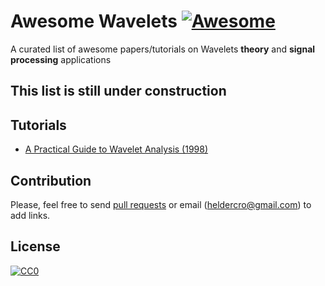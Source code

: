 # Awesome Wavelets [![Awesome](https://cdn.rawgit.com/sindresorhus/awesome/d7305f38d29fed78fa85652e3a63e154dd8e8829/media/badge.svg)](https://github.com/helderc/awesome-wavelets)

A curated list of awesome papers/tutorials on Wavelets **theory** and **signal processing** applications

## This list is still under construction

## Tutorials
- [A Practical Guide to Wavelet Analysis (1998)](http://citeseerx.ist.psu.edu/viewdoc/summary?doi=10.1.1.28.1738)

## Contribution

Please, feel free to send [pull requests](https://github.com/helderc/awesome-wavelets/pulls) or email (heldercro@gmail.com) to add links.

## License

[![CC0](http://i.creativecommons.org/p/zero/1.0/88x31.png)](http://creativecommons.org/publicdomain/zero/1.0/)
